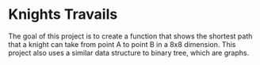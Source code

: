 # Knights Travails
The goal of this project is to create a function that shows the shortest path that a knight can take from point A to point B in a 8x8 dimension. This project also uses a similar data structure to binary tree, which are graphs.